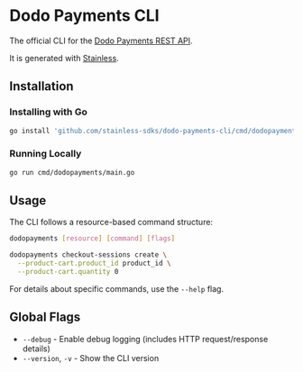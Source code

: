 # Dodo Payments CLI

The official CLI for the [Dodo Payments REST API](https://docs.dodopayments.com).

It is generated with [Stainless](https://www.stainless.com/).

## Installation

### Installing with Go

```sh
go install 'github.com/stainless-sdks/dodo-payments-cli/cmd/dodopayments@latest'
```

### Running Locally

```sh
go run cmd/dodopayments/main.go
```

## Usage

The CLI follows a resource-based command structure:

```sh
dodopayments [resource] [command] [flags]
```

```sh
dodopayments checkout-sessions create \
  --product-cart.product_id product_id \
  --product-cart.quantity 0
```

For details about specific commands, use the `--help` flag.

## Global Flags

- `--debug` - Enable debug logging (includes HTTP request/response details)
- `--version`, `-v` - Show the CLI version
